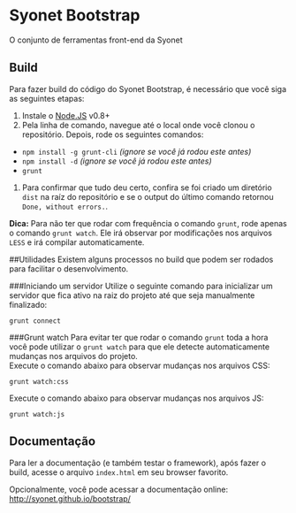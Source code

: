 # Syonet Bootstrap
O conjunto de ferramentas front-end da Syonet

## Build
Para fazer build do código do Syonet Bootstrap, é necessário que você siga as seguintes etapas:

1. Instale o [Node.JS](http://nodejs.org/) v0.8+
1. Pela linha de comando, navegue até o local onde você clonou o repositório. Depois, rode os seguintes comandos:
 * `npm install -g grunt-cli` _(ignore se você já rodou este antes)_
 * `npm install -d` _(ignore se você já rodou este antes)_
 * `grunt`
1. Para confirmar que tudo deu certo, confira se foi criado um diretório `dist` na raíz do repositório e se o output do último comando retornou `Done, without errors.`.

__Dica:__ Para não ter que rodar com frequência o comando `grunt`, rode apenas o comando `grunt watch`. Ele irá observar por modificações nos arquivos `LESS` e irá compilar automaticamente.

##Utilidades
Existem alguns processos no build que podem ser rodados para facilitar o desenvolvimento.

###Iniciando um servidor
Utilize o seguinte comando para inicializar um servidor que fica ativo na raiz do projeto até que seja manualmente finalizado:
```shell
grunt connect
```

###Grunt watch
Para evitar ter que rodar o comando `grunt` toda a hora você pode utilizar o `grunt watch` para que ele detecte automaticamente mudanças nos arquivos do projeto.  
Execute o comando abaixo para observar mudanças nos arquivos CSS:

```shell
grunt watch:css
```

Execute o comando abaixo para observar mudanças nos arquivos JS:
```shell
grunt watch:js
```

## Documentação
Para ler a documentação (e também testar o framework), após fazer o build, acesse o arquivo `index.html` em seu browser favorito.

Opcionalmente, você pode acessar a documentação online:
http://syonet.github.io/bootstrap/

